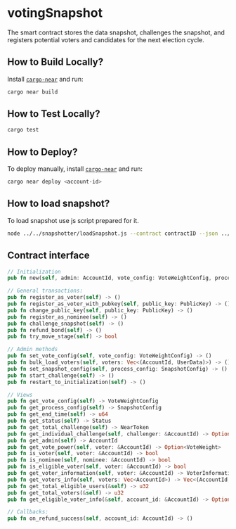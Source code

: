 # votingSnapshot

The smart contract stores the data snapshot, challenges the snapshot, and registers potential voters and candidates for the next election cycle.

## How to Build Locally?

Install [`cargo-near`](https://github.com/near/cargo-near) and run:

```bash
cargo near build
```

## How to Test Locally?

```bash
cargo test
```

## How to Deploy?

To deploy manually, install [`cargo-near`](https://github.com/near/cargo-near) and run:

```bash
cargo near deploy <account-id>
```

## How to load snapshot?

To load snapshot use js script prepared for it.

```bash
node ../../snapshotter/loadSnapshot.js --contract contractID --json ../../snapshot-108194270.json --network testnet --account adminId
```

## Contract interface

```rust
// Initialization
pub fn new(self, admin: AccountId, vote_config: VoteWeightConfig, process_config: SnapshotConfig) -> Promise

// General transactions:
pub fn register_as_voter(self) -> ()
pub fn register_as_voter_with_pubkey(self, public_key: PublicKey) -> ()
pub fn change_public_key(self, public_key: PublicKey) -> ()
pub fn register_as_nominee(self) -> ()
pub fn challenge_snapshot(self) -> ()
pub fn refund_bond(self) -> ()
pub fn try_move_stage(self) -> bool

// Admin methods
pub fn set_vote_config(self, vote_config: VoteWeightConfig) -> ()
pub fn bulk_load_voters(self, voters: Vec<(AccountId, UserData)>) -> ()
pub fn set_snapshot_config(self, process_config: SnapshotConfig) -> ()
pub fn start_challenge(self) -> ()
pub fn restart_to_initialization(self) -> ()

// Views
pub fn get_vote_config(self) -> VoteWeightConfig
pub fn get_process_config(self) -> SnapshotConfig
pub fn get_end_time(self) -> u64
pub fn get_status(self) -> Status
pub fn get_total_challenge(self) -> NearToken
pub fn get_individual_challenge(self, challenger: &AccountId) -> Option<NearToken>
pub fn get_admin(self) -> AccountId
pub fn get_vote_power(self, voter: &AccountId) -> Option<VoteWeight>
pub fn is_voter(self, voter: &AccountId) -> bool
pub fn is_nominee(self, nominee: &AccountId) -> bool
pub fn is_eligible_voter(self, voter: &AccountId) -> bool
pub fn get_voter_information(self, voter: &AccountId) -> VoterInformation
pub fn get_voters_info(self, voters: Vec<AccountId>) -> Vec<(AccountId, VoterInformation)>
pub fn get_total_eligible_users(&self) -> u32 
pub fn get_total_voters(&self) -> u32 
pub fn get_eligible_voter_info(&self, account_id: &AccountId) -> Option<UserData>

// Callbacks:
pub fn on_refund_success(self, account_id: AccountId) -> ()
```
